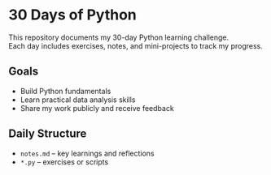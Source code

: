 # 30 Days of Python

This repository documents my 30-day Python learning challenge.  
Each day includes exercises, notes, and mini-projects to track my progress.

## Goals
- Build Python fundamentals
- Learn practical data analysis skills
- Share my work publicly and receive feedback

## Daily Structure
- `notes.md` – key learnings and reflections
- `*.py` – exercises or scripts
